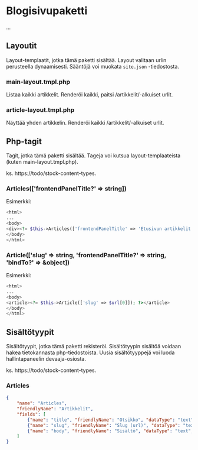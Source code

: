 # Blogisivupaketti

...

## Layoutit

Layout-templaatit, jotka tämä paketti sisältää. Layout valitaan urlin perusteella dynaamisesti. Sääntöjä voi muokata `site.json` -tiedostosta.

### main-layout.tmpl.php

Listaa kaikki artikkelit. Renderöi kaikki, paitsi /artikkelit/-alkuiset urlit.

### article-layout.tmpl.php

Näyttää yhden artikkelin. Renderöi kaikki /artikkelit/-alkuiset urlit.

## Php-tagit

Tagit, jotka tämä paketti sisältää. Tageja voi kutsua layout-templaateista (kuten main-layout.tmpl.php).

ks. https://todo/stock-content-types.

### Articles(['frontendPanelTitle?' => string])

Esimerkki:
```php
<html>
...
<body>
<div><?= $this->Articles(['frontendPanelTitle' => 'Etusivun artikkelit']); ?></div>
</body>
</html>
```

### Article(['slug' => string, 'frontendPanelTitle?' => string, 'bindTo?' => &object])

Esimerkki:
```php
<html>
...
<body>
<article><?= $this->Article(['slug' => $url[0]]); ?></article>
</body>
</html>
```

## Sisältötyypit

Sisältötyypit, jotka tämä paketti rekisteröi. Sisältötyypin sisältöä voidaan hakea tietokannasta php-tiedostoista. Uusia sisältötyyppejä voi luoda hallintapaneelin devaaja-osiosta.

ks. https://todo/stock-content-types.

### Articles

```json
{
    "name": "Articles",
    "friendlyName": "Artikkelit",
    "fields": [
        {"name": "title", "friendlyName": "Otsikko", "dataType": "text", "widget": "textField"},
        {"name": "slug", "friendlyName": "Slug (url)", "dataType": "text", "widget": "textField"},
        {"name": "body", "friendlyName": "Sisältö", "dataType": "text", "widget": "richText"}
    ]
}
```

